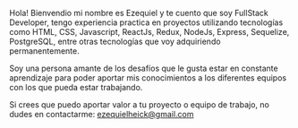 Hola! Bienvendio mi nombre es Ezequiel y te cuento que soy
FullStack Developer, tengo experiencia practica en proyectos utilizando tecnologías como HTML, CSS, Javascript, ReactJs, Redux, NodeJs, Express, Sequelize, PostgreSQL, entre otras tecnologías que voy adquiriendo permanentemente.

Soy una persona amante de los desafíos que le gusta estar en constante aprendizaje para poder aportar mis conocimientos a los diferentes equipos con los que pueda estar trabajando.

Si crees que puedo aportar valor a tu proyecto o equipo de trabajo, no dudes en contactarme:
ezequielheick@gmail.com
<!---
HeickEzequiel/HeickEzequiel is a ✨ special ✨ repository because its `README.md` (this file) appears on your GitHub profile.
You can click the Preview link to take a look at your changes.
--->
